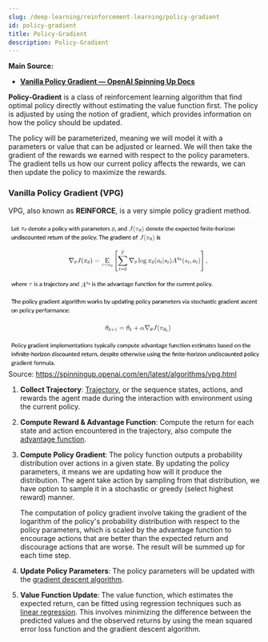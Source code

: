 ```yaml
---
slug: /deep-learning/reinforcement-learning/policy-gradient
id: policy-gradient
title: Policy-Gradient
description: Policy-Gradient
---
```


**Main Source:**

- **[Vanilla Policy Gradient — OpenAI Spinning Up Docs](https://spinningup.openai.com/en/latest/algorithms/vpg.html)**

**Policy-Gradient** is a class of reinforcement learning algorithm that find optimal policy directly without estimating the value function first. The policy is adjusted by using the notion of gradient, which provides information on how the policy should be updated.

The policy will be parameterized, meaning we will model it with a parameters or value that can be adjusted or learned. We will then take the gradient of the rewards we earned with respect to the policy parameters. The gradient tells us how our current policy affects the rewards, we can then update the policy to maximize the rewards.

### Vanilla Policy Gradient (VPG)

VPG, also known as **REINFORCE**, is a very simple policy gradient method.

![VPG formula](./vpg.png)  
Source: https://spinningup.openai.com/en/latest/algorithms/vpg.html

1. **Collect Trajectory**: [Trajectory](/deep-learning/reinforcement-learning/reinforcement-learning-fundamental#trajectory), or the sequence states, actions, and rewards the agent made during the interaction with environment using the current policy.

2. **Compute Reward & Advantage Function**: Compute the return for each state and action encountered in the trajectory, also compute the [advantage function](/deep-learning/reinforcement-learning/reinforcement-learning-fundamental#advantage-function).

3. **Compute Policy Gradient**: The policy function outputs a probability distribution over actions in a given state. By updating the policy parameters, it means we are updating how will it produce the distribution. The agent take action by sampling from that distribution, we have option to sample it in a stochastic or greedy (select highest reward) manner.

   The computation of policy gradient involve taking the gradient of the logarithm of the policy's probability distribution with respect to the policy parameters, which is scaled by the advantage function to encourage actions that are better than the expected return and discourage actions that are worse. The result will be summed up for each time step.

4. **Update Policy Parameters**: The policy parameters will be updated with the [gradient descent algorithm](/machine-learning/linear-regression#gradient-descent).

5. **Value Function Update**: The value function, which estimates the expected return, can be fitted using regression techniques such as [linear regression](/machine-learning/linear-regression). This involves minimizing the difference between the predicted values and the observed returns by using the mean squared error loss function and the gradient descent algorithm.
